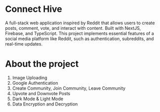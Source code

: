 # Connect Hive

A full-stack web application inspired by Reddit that allows users to create posts, comment, vote, and interact with content. Built with NextJS, Firebase, and TypeScript. This project implements essential features of a social media platform like Reddit, such as authentication, subreddits, and real-time updates.

# About the project

1. Image Uploading
2. Google Authentication
3. Create Community, Join Community, Leave Community
4. Upvote and Downvote Posts
5. Dark Mode & Light Mode
6. Data Encryption and Decryption